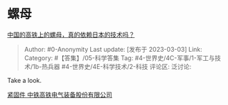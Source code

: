 # 螺母
[中国的高铁上的螺母，真的依赖日本的技术吗？](https://www.zhihu.com/question/329320256/answer/2918859453)

> Author: #0-Anonymity
> Last update: [发布于 2023-03-03]
> Link:
> Category: #【答集】/05-科学答集
> Tag: #4-世界史/4C-军事/1-军工与技术/1b-热兵器 #4-世界史/4E-科学技术/2-科技
> 评论区:
> 泛讨论:

Take a look.

[紧固件 中铁高铁电气装备股份有限公司](https://link.zhihu.com/?target=http%3A//www.bjqcc.com/default/product/12/637)
